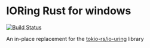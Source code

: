 # IORing Rust for windows

[![Build Status](https://dev.azure.com/victoryang00/yangyiwei2000/_apis/build/status/victoryang00.ioring-rs?branchName=master)](https://dev.azure.com/victoryang00/yangyiwei2000/_build/latest?definitionId=1&branchName=master)

An in-place replacement for the [tokio-rs/io-uring](https://github.com/tokio-rs/io-uring) library
